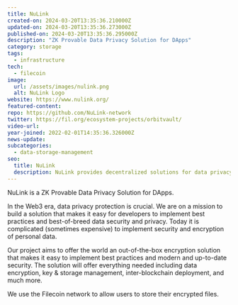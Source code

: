 ```yaml
---
title: NuLink
created-on: 2024-03-20T13:35:36.210000Z
updated-on: 2024-03-20T13:35:36.273000Z
published-on: 2024-03-20T13:35:36.295000Z
description: "ZK Provable Data Privacy Solution for DApps"
category: storage
tags:
  - infrastructure
tech:
  - filecoin
image:
  url: /assets/images/nulink.png
  alt: NuLink Logo
website: https://www.nulink.org/
featured-content:
repo: https://github.com/NuLink-network
twitter: https://fil.org/ecosystem-projects/orbitvault/
video-url:
year-joined: 2022-02-01T14:35:36.326000Z
news-update:
subcategories:
  - data-storage-management
seo:
  title: NuLink
  description: NuLink provides decentralized solutions for data privacy and security.
---
```


NuLink is a ZK Provable Data Privacy Solution for DApps.

In the Web3 era, data privacy protection is crucial. We are on a mission to build a solution that makes it easy for developers to implement best practices and best-of-breed data security and privacy. Today it is complicated (sometimes expensive) to implement security and encryption of personal data.

Our project aims to offer the world an out-of-the-box encryption solution that makes it easy to implement best practices and modern and up-to-date security. The solution will offer everything needed including data encryption, key & storage management, inter-blockchain deployment, and much more.

We use the Filecoin network to allow users to store their encrypted files.
